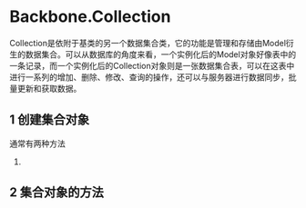 # Backbone.Collection

Collection是依附于基类的另一个数据集合类，它的功能是管理和存储由Model衍生的数据集合。可以从数据库的角度来看，一个实例化后的Model对象好像表中的一条记录，而一个实例化后的Collection对象则是一张数据集合表，可以在这表中进行一系列的增加、删除、修改、查询的操作，还可以与服务器进行数据同步，批量更新和获取数据。

## 1 创建集合对象

通常有两种方法

1. 

## 2 集合对象的方法

